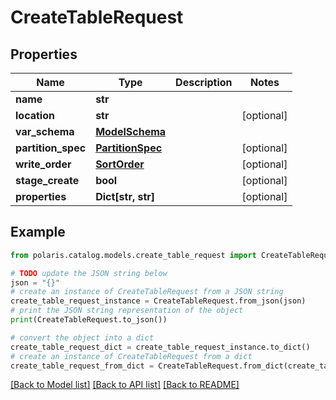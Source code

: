 # CreateTableRequest


## Properties

Name | Type | Description | Notes
------------ | ------------- | ------------- | -------------
**name** | **str** |  | 
**location** | **str** |  | [optional] 
**var_schema** | [**ModelSchema**](ModelSchema.md) |  | 
**partition_spec** | [**PartitionSpec**](PartitionSpec.md) |  | [optional] 
**write_order** | [**SortOrder**](SortOrder.md) |  | [optional] 
**stage_create** | **bool** |  | [optional] 
**properties** | **Dict[str, str]** |  | [optional] 

## Example

```python
from polaris.catalog.models.create_table_request import CreateTableRequest

# TODO update the JSON string below
json = "{}"
# create an instance of CreateTableRequest from a JSON string
create_table_request_instance = CreateTableRequest.from_json(json)
# print the JSON string representation of the object
print(CreateTableRequest.to_json())

# convert the object into a dict
create_table_request_dict = create_table_request_instance.to_dict()
# create an instance of CreateTableRequest from a dict
create_table_request_from_dict = CreateTableRequest.from_dict(create_table_request_dict)
```
[[Back to Model list]](../README.md#documentation-for-models) [[Back to API list]](../README.md#documentation-for-api-endpoints) [[Back to README]](../README.md)


